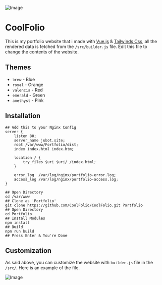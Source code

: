 ![Image](/DELETEME/preview.png)

# CoolFolio

This is my portfolio website that i made with [Vue.js](https://vuejs.org/) & [Tailwinds Css](https://tailwindcss.com/), all the rendered data is fetched from the `/src/builder.js` file. Edit this file to change the contents of the website.

## Themes

- `brew` - Blue
- `royal` - Orange
- `valencia` - Red
- `emerald` - Green
- `amethyst` - Pink

## Installation

```nginx
## Add this to your Nginx Config
server {
    listen 80;
    server_name jubot.site;
    root /var/www/Portfolio/dist;
    index index.html index.htm;

    location / {
        try_files $uri $uri/ /index.html;
    }

    error_log  /var/log/nginx/portfolio-error.log;
    access_log /var/log/nginx/portfolio-access.log;
}
```

```shell
## Open Directory
cd /var/www
## Clone as 'Portfolio'
git clone https://github.com/CoolFolio/CoolFolio.git Portfolio
## Open Directory
cd Portfolio
## Install Modules
npm install
## Build
npm run build
## Press Enter & You're Done
```

## Customization

As said above, you can customize the website with `builder.js` file in the `/src/`. Here is an example of the file.

![Image](/DELETEME/ray.so.png)
